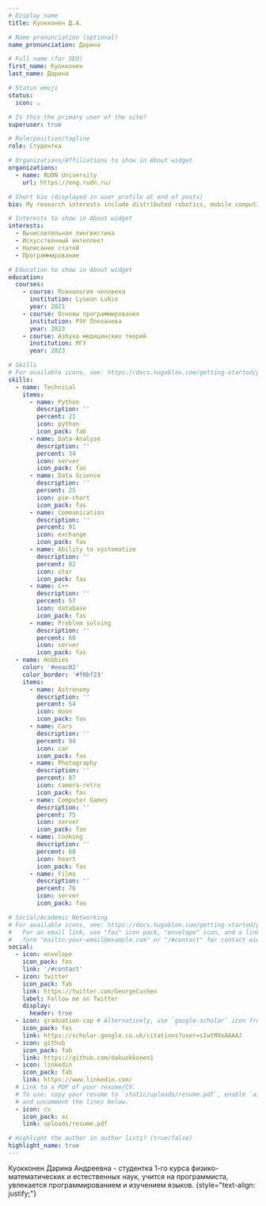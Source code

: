 ```yaml
---
# Display name
title: Куокконен Д.А.

# Name pronunciation (optional)
name_pronunciation: Дарина

# Full name (for SEO)
first_name: Куокконен 
last_name: Дарина

# Status emoji
status:
  icon: ☕️

# Is this the primary user of the site?
superuser: true

# Role/position/tagline
role: Студентка

# Organizations/Affiliations to show in About widget
organizations:
  - name: RUDN University
    url: https://eng.rudn.ru/

# Short bio (displayed in user profile at end of posts)
bio: My research interests include distributed robotics, mobile computing and programmable matter.

# Interests to show in About widget
interests:
  - Вычислительная лингвистика
  - Искусственный интеллект
  - Написание статей
  - Программирование 

# Education to show in About widget
education:
  courses:
    - course: Психология человека
      institution: Lyseon Lukio
      year: 2021
    - course: Основы программирования
      institution: РЭУ Плеханова
      year: 2023
    - course: Азбука медицинских теорий
      institution: МГУ
      year: 2023

# Skills
# For available icons, see: https://docs.hugoblox.com/getting-started/page-builder/#icons
skills:
  - name: Technical
    items:
      - name: Python
        description: ''
        percent: 21
        icon: python
        icon_pack: fab
      - name: Data-Analyse
        description: ''
        percent: 34
        icon: server
        icon_pack: fas
      - name: Data Science
        description: ''
        percent: 25
        icon: pie-chart
        icon_pack: fas
      - name: Communication
        description: ''
        percent: 91
        icon: exchange
        icon_pack: fas
      - name: Ability to systematize
        description: ''
        percent: 82
        icon: star
        icon_pack: fas
      - name: C++
        description: ''
        percent: 57
        icon: database
        icon_pack: fas
      - name: Problem solving
        description: ''
        percent: 60
        icon: server
        icon_pack: fas
  - name: Hobbies
    color: '#eeac02'
    color_border: '#f0bf23'
    items:
      - name: Astronomy
        description: ''
        percent: 54
        icon: moon
        icon_pack: fas
      - name: Cars
        description: ''
        percent: 94
        icon: car
        icon_pack: fas
      - name: Photography
        description: ''
        percent: 87
        icon: camera-retro
        icon_pack: fas
      - name: Computer Games
        description: ''
        percent: 75
        icon: server
        icon_pack: fas
      - name: Cooking
        description: ''
        percent: 68
        icon: heart
        icon_pack: fas
      - name: Films
        description: ''
        percent: 76
        icon: server
        icon_pack: fas

# Social/Academic Networking
# For available icons, see: https://docs.hugoblox.com/getting-started/page-builder/#icons
#   For an email link, use "fas" icon pack, "envelope" icon, and a link in the
#   form "mailto:your-email@example.com" or "/#contact" for contact widget.
social:
  - icon: envelope
    icon_pack: fas
    link: '/#contact'
  - icon: twitter
    icon_pack: fab
    link: https://twitter.com/GeorgeCushen
    label: Follow me on Twitter
    display:
      header: true
  - icon: graduation-cap # Alternatively, use `google-scholar` icon from `ai` icon pack
    icon_pack: fas
    link: https://scholar.google.co.uk/citations?user=sIwtMXoAAAAJ
  - icon: github
    icon_pack: fab
    link: https://github.com/dakuokkonen1
  - icon: linkedin
    icon_pack: fab
    link: https://www.linkedin.com/
  # Link to a PDF of your resume/CV.
  # To use: copy your resume to `static/uploads/resume.pdf`, enable `ai` icons in `params.yaml`,
  # and uncomment the lines below.
  - icon: cv
    icon_pack: ai
    link: uploads/resume.pdf

# Highlight the author in author lists? (true/false)
highlight_name: true
---
```


Куокконен Дарина Андреевна - студентка 1-го курса физико-математических и естественных наук, учится на программиста, увлекается программированием и изучением языков. 
{style="text-align: justify;"}
